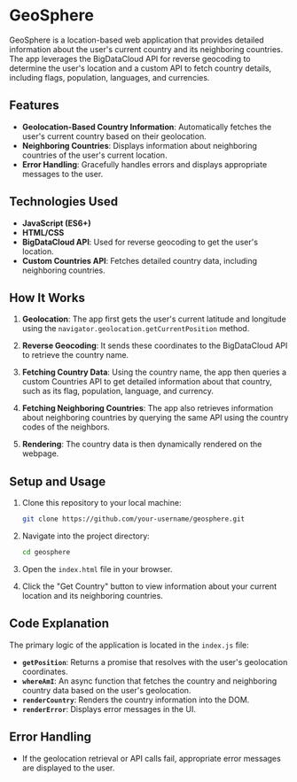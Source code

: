 # GeoSphere

GeoSphere is a location-based web application that provides detailed information about the user's current country and its neighboring countries. The app leverages the BigDataCloud API for reverse geocoding to determine the user's location and a custom API to fetch country details, including flags, population, languages, and currencies.

## Features

- **Geolocation-Based Country Information**: Automatically fetches the user's current country based on their geolocation.
- **Neighboring Countries**: Displays information about neighboring countries of the user's current location.
- **Error Handling**: Gracefully handles errors and displays appropriate messages to the user.

## Technologies Used

- **JavaScript (ES6+)**
- **HTML/CSS**
- **BigDataCloud API**: Used for reverse geocoding to get the user's location.
- **Custom Countries API**: Fetches detailed country data, including neighboring countries.

## How It Works

1. **Geolocation**: The app first gets the user's current latitude and longitude using the `navigator.geolocation.getCurrentPosition` method.
  
2. **Reverse Geocoding**: It sends these coordinates to the BigDataCloud API to retrieve the country name.
  
3. **Fetching Country Data**: Using the country name, the app then queries a custom Countries API to get detailed information about that country, such as its flag, population, language, and currency.
  
4. **Fetching Neighboring Countries**: The app also retrieves information about neighboring countries by querying the same API using the country codes of the neighbors.

5. **Rendering**: The country data is then dynamically rendered on the webpage.

## Setup and Usage

1. Clone this repository to your local machine:
    ```bash
    git clone https://github.com/your-username/geosphere.git
    ```

2. Navigate into the project directory:
    ```bash
    cd geosphere
    ```

3. Open the `index.html` file in your browser.

4. Click the "Get Country" button to view information about your current location and its neighboring countries.

## Code Explanation

The primary logic of the application is located in the `index.js` file:

- **`getPosition`**: Returns a promise that resolves with the user's geolocation coordinates.
- **`whereAmI`**: An async function that fetches the country and neighboring country data based on the user's geolocation.
- **`renderCountry`**: Renders the country information into the DOM.
- **`renderError`**: Displays error messages in the UI.

## Error Handling

- If the geolocation retrieval or API calls fail, appropriate error messages are displayed to the user.
